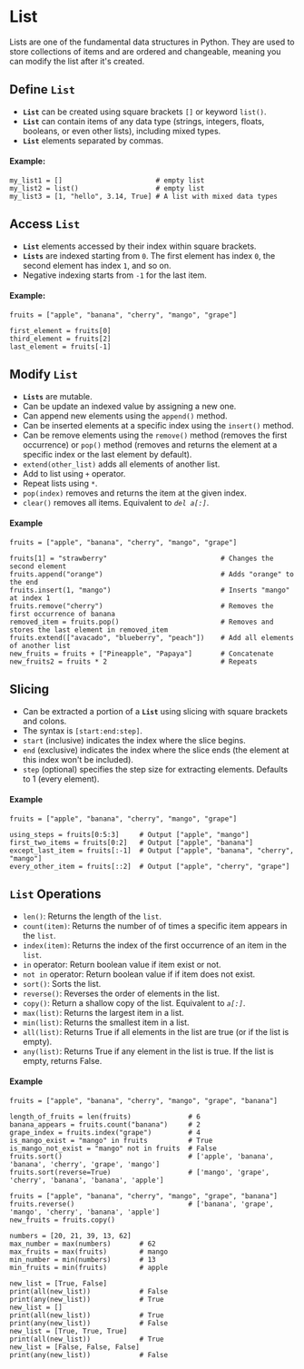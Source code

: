 # List
<!-- https://realpython.com/python-list/ -->
Lists are one of the fundamental data structures in Python. They are used to store collections of items and are ordered and changeable, meaning you can modify the list after it's created.

## Define `List`

- **`List`** can be created using square brackets `[]` or keyword `list()`.
- **`List`** can contain items of any data type (strings, integers, floats, booleans, or even other lists), including mixed types.
- **`List`** elements separated by commas.

#### Example:
```
my_list1 = []                       # empty list
my_list2 = list()                   # empty list
my_list3 = [1, "hello", 3.14, True] # A list with mixed data types
```

## Access `List`
- **`List`** elements accessed by their index within square brackets.
- **`Lists`** are indexed starting from `0`. The first element has index `0`, the second element has index `1`, and so on.
- Negative indexing starts from `-1` for the last item.

#### Example:
```
fruits = ["apple", "banana", "cherry", "mango", "grape"]

first_element = fruits[0]
third_element = fruits[2]
last_element = fruits[-1]
```

## Modify `List`
- **`Lists`** are mutable.
- Can be update an indexed value by assigning a new one.
- Can append new elements using the `append()` method.
- Can be inserted elements at a specific index using the `insert()` method.
- Can be remove elements using the `remove()` method (removes the first occurrence) or `pop()` method (removes and returns the element at a specific index or the last element by default).
- `extend(other_list)` adds all elements of another list.
- Add to list using `+` operator.
- Repeat lists using `*`.
- `pop(index)` removes and returns the item at the given index.
- `clear()` removes all items. Equivalent to _`del a[:]`_.

#### Example
```
fruits = ["apple", "banana", "cherry", "mango", "grape"]

fruits[1] = "strawberry"                            # Changes the second element
fruits.append("orange")                             # Adds "orange" to the end
fruits.insert(1, "mango")                           # Inserts "mango" at index 1
fruits.remove("cherry")                             # Removes the first occurrence of banana
removed_item = fruits.pop()                         # Removes and stores the last element in removed_item
fruits.extend(["avacado", "blueberry", "peach"])    # Add all elements of another list
new_fruits = fruits + ["Pineapple", "Papaya"]       # Concatenate
new_fruits2 = fruits * 2                            # Repeats

```

## Slicing
- Can be extracted a portion of a **`List`** using slicing with square brackets and colons.
- The syntax is `[start:end:step]`.
- `start` (inclusive) indicates the index where the slice begins.
- `end` (exclusive) indicates the index where the slice ends (the element at this index won't be included).
- `step` (optional) specifies the step size for extracting elements. Defaults to 1 (every element).

#### Example
```
fruits = ["apple", "banana", "cherry", "mango", "grape"]

using_steps = fruits[0:5:3]     # Output ["apple", "mango"]
first_two_items = fruits[0:2]   # Output ["apple", "banana"]
except_last_item = fruits[:-1]  # Output ["apple", "banana", "cherry", "mango"]
every_other_item = fruits[::2]  # Output ["apple", "cherry", "grape"]
```

## `List` Operations
- `len()`: Returns the length of the `list`.
- `count(item)`: Returns the number of of times a specific item appears in the `list`.
- `index(item)`: Returns the index of the first occurrence of an item in the `list`.
- `in` operator: Return boolean value if item exist or not.
- `not in` operator: Return boolean value if if item does not exist.
- `sort()`: Sorts the list.
- `reverse()`: Reverses the order of elements in the list.
- `copy()`: Return a shallow copy of the list. Equivalent to _`a[:]`_.
- `max(list)`: Returns the largest item in a list.
- `min(list)`: Returns the smallest item in a list.
- `all(list)`: Returns True if all elements in the list are true (or if the list is empty).
- `any(list)`: Returns True if any element in the list is true. If the list is empty, returns False.

#### Example
```
fruits = ["apple", "banana", "cherry", "mango", "grape", "banana"]

length_of_fruits = len(fruits)              # 6
banana_appears = fruits.count("banana")     # 2
grape_index = fruits.index("grape")         # 4
is_mango_exist = "mango" in fruits          # True
is_mango_not_exist = "mango" not in fruits  # False
fruits.sort()                               # ['apple', 'banana', 'banana', 'cherry', 'grape', 'mango']
fruits.sort(reverse=True)                   # ['mango', 'grape', 'cherry', 'banana', 'banana', 'apple']

fruits = ["apple", "banana", "cherry", "mango", "grape", "banana"]
fruits.reverse()                            # ['banana', 'grape', 'mango', 'cherry', 'banana', 'apple']
new_fruits = fruits.copy()

numbers = [20, 21, 39, 13, 62]
max_number = max(numbers)       # 62
max_fruits = max(fruits)        # mango
min_number = min(numbers)       # 13
min_fruits = min(fruits)        # apple

new_list = [True, False]
print(all(new_list))            # False
print(any(new_list))            # True
new_list = []                   
print(all(new_list))            # True
print(any(new_list))            # False
new_list = [True, True, True]
print(all(new_list))            # True
new_list = [False, False, False]
print(any(new_list))            # False
```